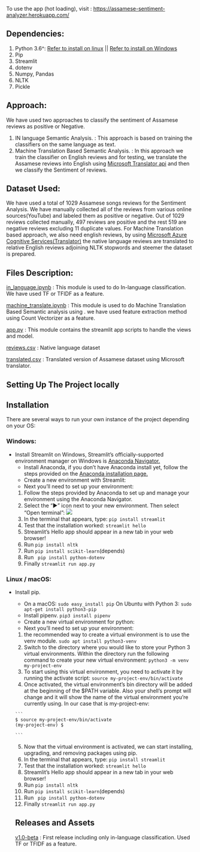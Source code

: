 To use the app (hot loading), visit : https://assamese-sentiment-analyzer.herokuapp.com/

## Dependencies:

1. Python 3.6^: [Refer to install on linux](https://docs.python.org/3/using/unix.html) || [Refer to install on Windows](https://docs.python.org/3/using/windows.html)
2. Pip
3. Streamlit
4. dotenv
5. Numpy, Pandas
6. NLTK
7. Pickle


## Approach:

We have used two approaches to classify the sentiment of Assamese reviews as positive or Negative.
1. IN language Semantic Analysis. : This approach is based on training the classifiers on the same language as text.
2. Machine Translation Based Semantic Analysis. : In this approach we train the classifier on English reviews and for testing, we translate the Assamese reviews into English using [Microsoft Translator api](https://docs.microsoft.com/en-us/azure/cognitive-services/translator/quickstart-translator?tabs=python#translate-text) and then we classify the Sentiment of reviews.


## Dataset Used:

We have used a total of 1029 Assamese songs reviews for the Sentiment Analysis. We have manually collected all of the reviews from various online sources(YouTube) and labeled them as positive or negative. Out of 1029 reviews collected manually, 497 reviews are positive and the rest 519 are negative reviews excluding 11 duplicate values. For Machine Translation based approach, we also need english reviews, by using [Microsoft Azure Cognitive Services(Translator)](https://docs.microsoft.com/en-us/azure/cognitive-services/translator/quickstart-translator?tabs=python#translate-text) the native language reviews are translated to relative English reviews adjoining NLTK stopwords and steemer the dataset is prepared.



## Files Description:

[in_language.ipynb](https://github.com/Reckon77/sentimental_analysis_on_assamese_reviews/blob/main/in_language.ipynb) : This module is used to do In-language classification. We have used TF or TFIDF as a feature.

[machine_translate.ipynb](https://github.com/Reckon77/sentimental_analysis_on_assamese_reviews/blob/main/machine_translate.ipynb) : This module is used to do Machine Translation Based Semantic analysis using . we have used feature extraction method using Count Vectorizer as a feature.

[app.py](https://github.com/Reckon77/sentimental_analysis_on_assamese_reviews/blob/main/app.py) : This module contains the streamlit app scripts to handle the views and model.

[reviews.csv](https://github.com/Reckon77/sentimental_analysis_on_assamese_reviews/blob/main/reviews.csv) : Native language dataset 

[translated.csv](https://github.com/Reckon77/sentimental_analysis_on_assamese_reviews/blob/main/translated.csv) : Translated version of Assamese dataset using Microsoft translator.


## Setting Up The Project locally

## Installation

There are several ways to run your own instance of the project depending on your OS:

### Windows:

- Install Streamlit on Windows, Streamlit’s officially-supported environment manager on Windows is [Anaconda Navigator.](https://docs.anaconda.com/anaconda/navigator/)
  - Install Anaconda, if you don’t have Anaconda install yet, follow the steps provided on the [Anaconda installation page.](https://docs.anaconda.com/anaconda/install/windows/)
  - Create a new environment with Streamlit:
   - Next you’ll need to set up your environment:
   1. Follow the steps provided by Anaconda to set up and manage your environment using the Anaconda Navigator.
   2. Select the “▶” icon next to your new environment. Then select “Open terminal”:
         ![](https://i.stack.imgur.com/EiiFc.png)
   3. In the terminal that appears, type:
         `pip install streamlit`
   4. Test that the installation worked:
         `streamlit hello`
   5. Streamlit’s Hello app should appear in a new tab in your web browser!
   6. Run `pip install nltk`
   7. Run `pip install scikit-learn`(depends)
   8. Run ` pip install python-dotenv`
   9. Finally `streamlit run app.py`  

### Linux / macOS:

- Install pip.

  - On a macOS: `sudo easy_install pip` On Ubuntu with Python 3: `sudo apt-get install python3-pip`
  - Install pipenv. `pip3 install pipenv`
  - Create a new virtual environment for python:
   - Next you’ll need to set up your environment:
   1.  the recommended way to create a virtual environment is to use the venv module.
          `sudo apt install python3-venv`
   2.  Switch to the directory where you would like to store your Python 3 virtual environments. Within the directory run the following command to create your new virtual environment: `python3 -m venv my-project-env`
   3.  To start using this virtual environment, you need to activate it by running the activate script: `source my-project-env/bin/activate`
   4.  Once activated, the virtual environment’s bin directory will be added at the beginning of the $PATH variable. Also your shell’s prompt will change and it will show the name of the virtual environment you’re currently using. In our case that is my-project-env:

      ```
      $ source my-project-env/bin/activate
      (my-project-env) $

      ```

   5.  Now that the virtual environment is activated, we can start installing, upgrading, and removing packages using pip.
   6.  In the terminal that appears, type:
          `pip install streamlit`
   7.  Test that the installation worked:
          `streamlit hello`
   8.  Streamlit’s Hello app should appear in a new tab in your web browser!
   9.  Run `pip install nltk`
   10. Run `pip install scikit-learn`(depends)
   11. Run ` pip install python-dotenv`
   12. Finally `streamlit run app.py`
   
   ## Releases and Assets
   
   [ v1.0-beta](https://github.com/Reckon77/sentimental_analysis_on_assamese_reviews/releases/tag/v1.0-beta) : First release including only in-language classification. Used TF or TFIDF as a feature.
   
   
   
